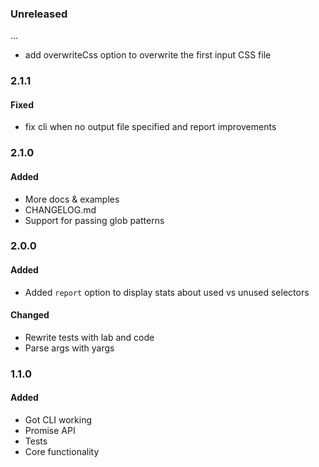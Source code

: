 ### Unreleased
...

- add overwriteCss option to overwrite the first input CSS file


### 2.1.1

#### Fixed
- fix cli when no output file specified and report improvements


### 2.1.0

#### Added
- More docs & examples
- CHANGELOG.md
- Support for passing glob patterns


### 2.0.0

#### Added
- Added `report` option to display stats about used vs unused selectors

#### Changed
- Rewrite tests with lab and code
- Parse args with yargs


### 1.1.0

#### Added
- Got CLI working
- Promise API
- Tests
- Core functionality
